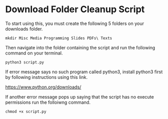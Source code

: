 # Download Folder Cleanup Script

To start using this, you must create the following 5 folders on your downloads folder.

```
mkdir Misc Media Programming Slides PDFs\ Texts
```

Then navigate into the folder containing the script and run the following command on your terminal.

```
python3 script.py
```

If error message says no such program called python3, install python3 first by following instructions using this link.

https://www.python.org/downloads/

If another error message pops up saying that the script has no execute permissions run the folloiwng command.

```
chmod +x script.py
```